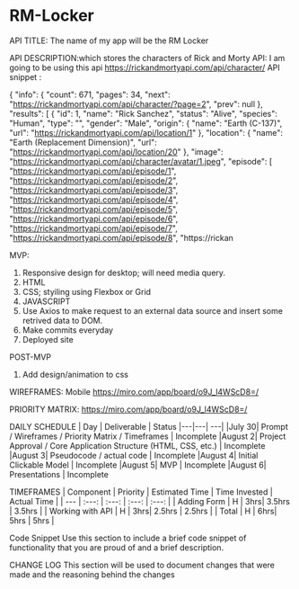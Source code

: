 # RM-Locker
API TITLE: The name of my app will be the RM Locker 

API DESCRIPTION:which stores the characters of Rick and Morty
API: I am going to be using this api https://rickandmortyapi.com/api/character/
API snippet :

   {
    "info": {
        "count": 671,
        "pages": 34,
        "next": "https://rickandmortyapi.com/api/character/?page=2",
        "prev": null
    },
    "results": [
        {
            "id": 1,
            "name": "Rick Sanchez",
            "status": "Alive",
            "species": "Human",
            "type": "",
            "gender": "Male",
            "origin": {
                "name": "Earth (C-137)",
                "url": "https://rickandmortyapi.com/api/location/1"
            },
            "location": {
                "name": "Earth (Replacement Dimension)",
                "url": "https://rickandmortyapi.com/api/location/20"
            },
            "image": "https://rickandmortyapi.com/api/character/avatar/1.jpeg",
            "episode": [
                "https://rickandmortyapi.com/api/episode/1",
                "https://rickandmortyapi.com/api/episode/2",
                "https://rickandmortyapi.com/api/episode/3",
                "https://rickandmortyapi.com/api/episode/4",
                "https://rickandmortyapi.com/api/episode/5",
                "https://rickandmortyapi.com/api/episode/6",
                "https://rickandmortyapi.com/api/episode/7",
                "https://rickandmortyapi.com/api/episode/8",
                "https://rickan

MVP:
1. Responsive design for desktop; will need media query.
2. HTML
3. CSS; styiling using Flexbox or Grid
4. JAVASCRIPT
5. Use Axios to make request to an external data source and insert some retrived data to DOM.
6. Make commits everyday
7. Deployed site

POST-MVP
1. Add design/animation to css


WIREFRAMES:
Mobile 
https://miro.com/app/board/o9J_l4WScD8=/


PRIORITY MATRIX:
https://miro.com/app/board/o9J_l4WScD8=/


DAILY SCHEDULE
|  Day | Deliverable | Status
|---|---| ---|
|July 30| Prompt / Wireframes / Priority Matrix / Timeframes | Incomplete
|August 2| Project Approval / Core Application Structure (HTML, CSS, etc.) | Incomplete
|August 3| Pseudocode / actual code | Incomplete
|August 4| Initial Clickable Model  | Incomplete
|August 5| MVP | Incomplete
|August 6| Presentations | Incomplete


TIMEFRAMES
| Component | Priority | Estimated Time | Time Invested | Actual Time |
| --- | :---: |  :---: | :---: | :---: |
| Adding Form | H | 3hrs| 3.5hrs | 3.5hrs |
| Working with API | H | 3hrs| 2.5hrs | 2.5hrs |
| Total | H | 6hrs| 5hrs | 5hrs |


Code Snippet
Use this section to include a brief code snippet of functionality that you are proud of and a brief description.


CHANGE LOG
This section will be used to document changes that were made and the reasoning behind the changes
